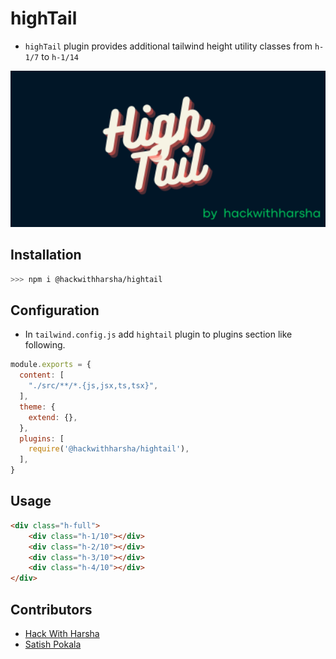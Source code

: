 # highTail

- `highTail` plugin provides additional tailwind height utility classes from `h-1/7` to `h-1/14`

<div>
    <img src="./assets/cover.png" width="100%" height="250px" alt="cover-page" />
</div>

## Installation

```bash
>>> npm i @hackwithharsha/hightail
```

## Configuration

- In `tailwind.config.js` add `hightail` plugin to plugins section like following.

```js
module.exports = {
  content: [
    "./src/**/*.{js,jsx,ts,tsx}",
  ],
  theme: {
    extend: {},
  },
  plugins: [
    require('@hackwithharsha/hightail'),
  ],
}
```

## Usage

```html
<div class="h-full">
    <div class="h-1/10"></div>
    <div class="h-2/10"></div>
    <div class="h-3/10"></div>
    <div class="h-4/10"></div>
</div>
```

## Contributors

- [Hack With Harsha](https://github.com/hackwithharsha)
- [Satish Pokala](https://github.com/Satishpokala124)